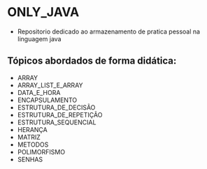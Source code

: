 # ONLY_JAVA

- Repositorio dedicado ao armazenamento de pratica pessoal na linguagem java

## Tópicos abordados de forma didática: 

- ARRAY
- ARRAY_LIST_E_ARRAY
- DATA_E_HORA
- ENCAPSULAMENTO
- ESTRUTURA_DE_DECISÃO
- ESTRUTURA_DE_REPETIÇÃO
- ESTRUTURA_SEQUENCIAL
- HERANÇA
- MATRIZ
- METODOS
- POLIMORFISMO
- SENHAS



